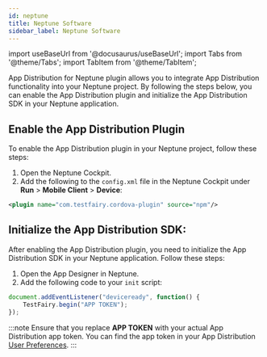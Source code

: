 ```yaml
---
id: neptune
title: Neptune Software
sidebar_label: Neptune Software
---
```


import useBaseUrl from '@docusaurus/useBaseUrl';
import Tabs from '@theme/Tabs';
import TabItem from '@theme/TabItem';


App Distribution for Neptune plugin allows you to integrate App Distribution functionality into your Neptune project. By following the steps below, you can enable the App Distribution plugin and initialize the App Distribution SDK in your Neptune application.


## Enable the App Distribution Plugin

To enable the App Distribution plugin in your Neptune project, follow these steps:

1. Open the Neptune Cockpit.
2. Add the following to the `config.xml` file in the Neptune Cockpit under **Run** > **Mobile Client** > **Device**:

```xml
<plugin name="com.testfairy.cordova-plugin" source="npm"/>
```

## Initialize the App Distribution SDK:

After enabling the App Distribution plugin, you need to initialize the App Distribution SDK in your Neptune application. Follow these steps:

1. Open the App Designer in Neptune.
2. Add the following code to your `init` script:

```js
document.addEventListener("deviceready", function() {
    TestFairy.begin("APP TOKEN");
});
```

:::note
Ensure that you replace **APP TOKEN** with your actual App Distribution app token. You can find the app token in your App Distribution [User Preferences](https://app.testfairy.com/settings/).
:::

